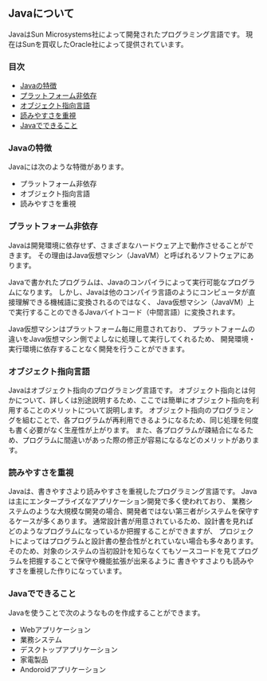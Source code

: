 ## Javaについて
JavaはSun Microsystems社によって開発されたプログラミング言語です。
現在はSunを買収したOracle社によって提供されています。

### 目次
* [Javaの特徴](#sec1)
* [プラットフォーム非依存](#sec2)
* [オブジェクト指向言語](#sec3)
* [読みやすさを重視](#sec4)
* [Javaでできること](#sec5)

### <a name="sec1"></a>Javaの特徴
Javaには次のような特徴があります。

* プラットフォーム非依存
* オブジェクト指向言語
* 読みやすさを重視

### <a name="sec2"></a>プラットフォーム非依存
Javaは開発環境に依存せず、さまざまなハードウェア上で動作させることができます。
その理由はJava仮想マシン（JavaVM）と呼ばれるソフトウェアにあります。

Javaで書かれたプログラムは、Javaのコンパイラによって実行可能なプログラムになります。
しかし、Javaは他のコンパイラ言語のようにコンピュータが直接理解できる機械語に変換されるのではなく、
Java仮想マシン（JavaVM）上で実行することのできるJavaバイトコード（中間言語）に変換されます。

Java仮想マシンはプラットフォーム毎に用意されており、
プラットフォームの違いをJava仮想マシン側でよしなに処理して実行してくれるため、
開発環境・実行環境に依存することなく開発を行うことができます。

### <a name="sec3"></a>オブジェクト指向言語
Javaはオブジェクト指向のプログラミング言語です。
オブジェクト指向とは何かについて、詳しくは別途説明するため、ここでは簡単にオブジェクト指向を利用することのメリットについて説明します。
オブジェクト指向のプログラミングを組むことで、各プログラムが再利用できるようになるため、同じ処理を何度も書く必要がなく生産性が上がります。
また、各プログラムが疎結合になるため、プログラムに間違いがあった際の修正が容易になるなどのメリットがあります。

### <a name="sec4"></a>読みやすさを重視
Javaは、書きやすさより読みやすさを重視したプログラミング言語です。
Javaは主にエンタープライズなアプリケーション開発で多く使われており、
業務システムのような大規模な開発の場合、開発者ではない第三者がシステムを保守するケースが多くあります。
通常設計書が用意されているため、設計書を見ればどのようなプログラムになっているか把握することができますが、
プロジェクトによってはプログラムと設計書の整合性がとれていない場合も多々あります。
そのため、対象のシステムの当初設計を知らなくてもソースコードを見てプログラムを把握することで保守や機能拡張が出来るように
書きやすさよりも読みやすさを重視した作りになっています。

### <a name="sec5"></a>Javaでできること
Javaを使うことで次のようなものを作成することができます。
* Webアプリケーション
* 業務システム
* デスクトップアプリケーション
* 家電製品
* Andoroidアプリケーション

